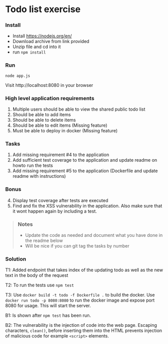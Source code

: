 # Todo list exercise

### Install

- Install https://nodejs.org/en/
- Download archive from link provided
- Unzip file and cd into it
- run `npm install`

### Run
`node app.js`

Visit http://localhost:8080 in your browser

### High level application requirements
1. Multiple users should be able to view the shared public todo list
2. Should be able to add items
3. Should be able to delete items
4. Should be able to edit items (Missing feature)
5. Must be able to deploy in docker (Missing feature)

### Tasks
1. Add missing requirement #4 to the application
2. Add sufficient test coverage to the application and update readme on howto run the tests
3. Add missing requirement #5 to the application (Dockerfile and update readme with instructions)

### Bonus
4. Display test coverage after tests are executed
5. Find and fix the XSS vulnerability in the application. Also make sure that it wont happen again by including a test.

> ### Notes
> - Update the code as needed and document what you have done in the readme below
> - Will be nice if you can git tag the tasks by number

### Solution
T1: Added endpoint that takes index of the updating todo as well as the new text in the body of the request

T2: To run the tests use `npm test`

T3: Use `docker build -t todo -f Dockerfile .` to build the docker. Use `docker run todo -p 8080:8080` to run the docker image and expose port 8080 for usage. This will start the server.

B1: Is shown after `npm test` has been run.

B2: The vulnerability is the injection of code into the web page. Escaping characters, `clean()`, before inserting them into the HTML prevents injection of malicious code for example `<script>` elements.

